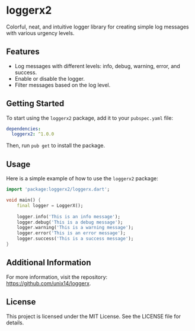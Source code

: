# loggerx2

Colorful, neat, and intuitive logger library for creating simple log messages with various urgency levels.

## Features

- Log messages with different levels: info, debug, warning, error, and success.
- Enable or disable the logger.
- Filter messages based on the log level.

## Getting Started

To start using the `loggerx2` package, add it to your `pubspec.yaml` file:

```yaml
dependencies:
  loggerx2: ^1.0.0
```

Then, run `pub get` to install the package.

## Usage

Here is a simple example of how to use the `loggerx2` package:

```dart
import 'package:loggerx2/loggerx.dart';

void main() {
    final logger = LoggerX();
    
    logger.info('This is an info message');
    logger.debug('This is a debug message');
    logger.warning('This is a warning message');
    logger.error('This is an error message');
    logger.success('This is a success message');
}
```

## Additional Information

For more information, visit the repository: https://github.com/unix14/loggerx.

## License

This project is licensed under the MIT License. See the LICENSE file for details.